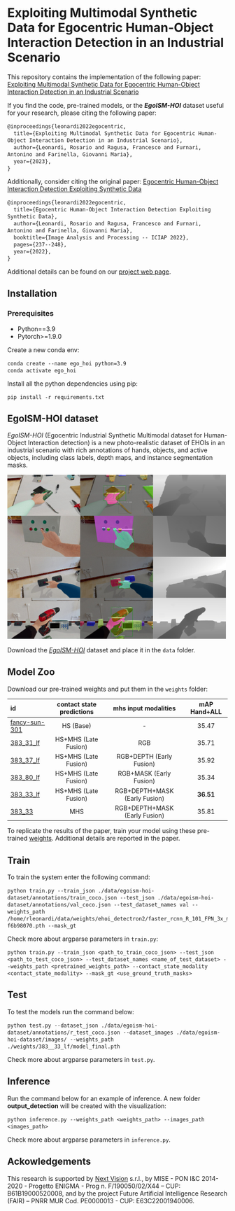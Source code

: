 # Exploiting Multimodal Synthetic Data for Egocentric Human-Object Interaction Detection in an Industrial Scenario
This repository contains the implementation of the following paper:
[Exploiting Multimodal Synthetic Data for Egocentric Human-Object Interaction Detection in an Industrial Scenario]()

If you find the code, pre-trained models, or the ***EgoISM-HOI*** dataset useful for your research, please citing the following paper:
```
@inproceedings{leonardi2022egocentric,
  title={Exploiting Multimodal Synthetic Data for Egocentric Human-Object Interaction Detection in an Industrial Scenario},
  author={Leonardi, Rosario and Ragusa, Francesco and Furnari, Antonino and Farinella, Giovanni Maria},
  year={2023},
}
```

Additionally, consider citing the original paper:
[Egocentric Human-Object Interaction Detection Exploiting Synthetic Data](https://arxiv.org/abs/2204.07061)
```
@inproceedings{leonardi2022egocentric,
  title={Egocentric Human-Object Interaction Detection Exploiting Synthetic Data},
  author={Leonardi, Rosario and Ragusa, Francesco and Furnari, Antonino and Farinella, Giovanni Maria},
  booktitle={Image Analysis and Processing -- ICIAP 2022},
  pages={237--248},
  year={2022},
}
```
Additional details can be found on our [project web page](http://iplab.dmi.unict.it/egoism-hoi).

## Installation
### Prerequisites
* Python==3.9
* Pytorch>=1.9.0

Create a new conda env:
```
conda create --name ego_hoi python=3.9
conda activate ego_hoi
```

Install all the python dependencies using pip:
```
pip install -r requirements.txt
```

## EgoISM-HOI dataset
*EgoISM-HOI* (Egocentric Industrial Synthetic Multimodal dataset for Human-Object Interaction detection) is a new photo-realistic dataset of EHOIs in an industrial scenario with rich 
annotations of hands, objects, and active objects, including class labels, depth maps, and instance segmentation masks.

<img src="assets/images/fig_ehoi_example_w_anns.jpg" width="500"/>

Download the [*EgoISM-HOI*]() dataset and place it in the `data` folder.

## Model Zoo
Download our pre-trained weights and put them in the `weights` folder:

| id                | contact state predictions |  mhs input modalities           | mAP Hand+ALL  |
| :---------------- | :-----------------------: | :-----------------------------: | :-----------: |
| [fancy-sun-301]() | HS (Base)                 |  -                              | 35.47         |
| [383_31_lf]()     | HS+MHS (Late Fusion)      |  RGB                            | 35.71         |
| [383_37_lf]()     | HS+MHS (Late Fusion)      |  RGB+DEPTH (Early Fusion)       | 35.92         |
| [383_80_lf]()     | HS+MHS (Late Fusion)      |  RGB+MASK (Early Fusion)        | 35.34         |
| [383_33_lf]()     | HS+MHS (Late Fusion)      |  RGB+DEPTH+MASK (Early Fusion)  | **36.51**     |
| [383_33]()        | MHS                       |  RGB+DEPTH+MASK (Early Fusion)  | 35.81         |

To replicate the results of the paper, train your model using these pre-trained [weights](). Additional details are reported in the paper.

## Train
To train the system enter the following command:
```
python train.py --train_json ./data/egoism-hoi-dataset/annotations/train_coco.json --test_json ./data/egoism-hoi-dataset/annotations/val_coco.json --test_dataset_names val --weights_path /home/rleonardi/data/weights/ehoi_detectron2/faster_rcnn_R_101_FPN_3x_midas_v21-f6b98070.pth --mask_gt
```

Check more about argparse parameters in `train.py`:
```
python train.py --train_json <path_to_train_coco_json> --test_json <path_to_test_coco_json> --test_dataset_names <name_of_test_dataset> --weights_path <pretrained_weights_path> --contact_state_modality <contact_state_modality> --mask_gt <use_ground_truth_masks>
```

## Test
To test the models run the command below:
```
python test.py --dataset_json ./data/egoism-hoi-dataset/annotations/r_test_coco.json --dataset_images ./data/egoism-hoi-dataset/images/ --weights_path ./weights/383__33_lf/model_final.pth 
```
Check more about argparse parameters in `test.py`.

## Inference
Run the command below for an example of inference. A new folder **output_detection** will be created with the visualization:
```
python inference.py --weights_path <weights_path> --images_path <images_path>
```
Check more about argparse parameters in `inference.py`.

## Ackowledgements
This research is supported by [Next Vision](https://www.nextvisionlab.it/) s.r.l., by MISE - PON I\&C 2014-2020 - Progetto ENIGMA  - Prog n. F/190050/02/X44 – CUP: B61B19000520008, and by the project Future Artificial Intelligence Research (FAIR) – PNRR MUR Cod. PE0000013 - CUP: E63C22001940006.